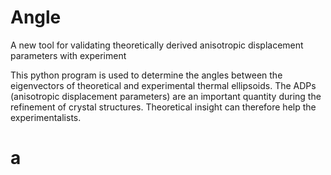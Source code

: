 # Angle
A new tool for validating theoretically derived anisotropic displacement parameters with experiment

This python program is used to determine the angles between the eigenvectors of theoretical and experimental thermal ellipsoids. The ADPs (anisotropic displacement parameters) are an important quantity during the refinement of crystal structures. Theoretical insight can therefore help the experimentalists.
# a
